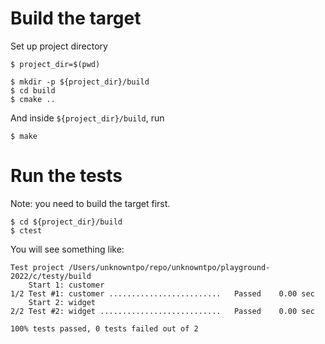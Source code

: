 # Build the target

Set up project directory

```
$ project_dir=$(pwd)
```

```
$ mkdir -p ${project_dir}/build
$ cd build
$ cmake ..
```

And inside `${project_dir}/build`, run

```
$ make
```

# Run the tests
Note: you need to build the target first.
```
$ cd ${project_dir}/build
$ ctest
```

You will see something like:

```
Test project /Users/unknowntpo/repo/unknowntpo/playground-2022/c/testy/build
    Start 1: customer
1/2 Test #1: customer .........................   Passed    0.00 sec
    Start 2: widget
2/2 Test #2: widget ...........................   Passed    0.00 sec

100% tests passed, 0 tests failed out of 2
```
